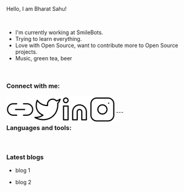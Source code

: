 Hello, I am Bharat Sahu!

<br />

- I'm currently working at SmileBots.
- Trying to learn everything.
- Love with Open Source, want to contribute more to Open Source projects.
- Music, green tea, beer

<br />

### Connect with me:

[<img align="left" alt="bhar4t.com" src="./images/link-2.svg" />][website]

[<img align="left" alt="twitter" src="./images/twitter.svg" />][twitter]

[<img align="left" alt="linkedin" src="./images/linkedin.svg" />][linkedin]

[<img align="left" alt="instagram" src="./images/instagram.svg" />][instagram]

<br/>
<br/>
---

### Languages and tools:

<br />

### Latest blogs

- blog 1

- blog 2

<br />

[website]: https://bhar4t.com/
[twitter]: https://twitter.com/bhar4t
[linkedin]: https://www.linkedin.com/in/bhar4t/
[instagram]: https://www.instagram.com/bhar4t/

